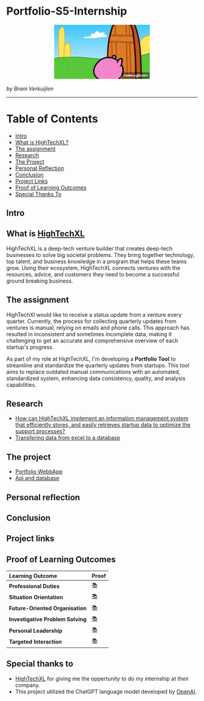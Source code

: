 # Portfolio-S5-Internship

<p align="center">
<img src="https://github.com/BramVerkuijlen/Portfolio-S5-Internship/blob/main/images/Sc_Rk5.gif" alt="GIF Broke :(" width="50%" height="50%" />
<p/>

*by Bram Verkuijlen*
***
# Table of Contents
- [Intro](#intro)
- [What is HighTechXL?](#what-is-hightechxl)
- [The assignment](#the-assignment)
- [Research](#research)
- [The Project](#the-project)
- [Personal Reflection](#personal-reflection)
- [Conclusion](#conclusion)
- [Project Links](#project-links)
- [Proof of Learning Outcomes](#proof-of-learning-outcomes)
- [Special Thanks To](#special-thanks-to)


## Intro
## What is [HighTechXL](https://hightechxl.com/)
HighTechXL is a deep-tech venture builder that creates deep-tech businesses to solve big societal problems. 
They bring together technology, top talent, and business knowledge in a program that helps these teams grow. 
Using their ecosystem, HighTechXL connects ventures with the resources, advice, and customers they need to become a successful ground breaking business.

## The assignment
HighTechXl would like to receive a status update from a venture every quarter. 
Currently, the process for collecting quarterly updates from ventures is manual, relying on emails and phone calls. 
This approach has resulted in inconsistent and sometimes incomplete data, making it challenging to get an accurate and comprehensive overview of each startup's progress.

As part of my role at HighTechXL, I'm developing a **Portfolio Tool** to streamline and standardize the quarterly updates from startups. 
This tool aims to replace outdated manual communications with an automated, standardized system, enhancing data consistency, quality, and analysis capabilities.

## Research
- [How can HighTechXL implement an information management system that efficiently stores, and easily retrieves startup data to optimize the support processes?](https://github.com/BramVerkuijlen/Portfolio-S5-Internship/blob/main/research/How%20can%20HighTechXL%20implement%20an%20information%20management%20system%20that%20efficiently%20stores%2C%20and%20easily%20retrieves%20startup%20data%20to%20optimize%20the%20support%20processes%3F.md)
- [Transfering data from excel to a database]()

## The project

- [Portfolio WebbApp](https://github.com/BramVerkuijlen/Portfolio-S5-Internship/blob/main/Project/Portfilio%20WebApp.md)
- [Api and database](https://github.com/BramVerkuijlen/Portfolio-S5-Internship/blob/main/Project/Api%20and%20Database.md)

## Personal reflection 

## Conclusion

## Project links

## Proof of Learning Outcomes

| Learning Outcome               | Proof                                                                                           |
|:-------------------------------|:------------------------------------------------------------------------------------------------|
| **Professional Duties**        | [📚](https://github.com/BramVerkuijlen/Portfolio-S5-Internship/blob/main/LearningOutcomes/Professional%20duties.md) |
| **Situation Orientation**      | [📚](https://github.com/BramVerkuijlen/Portfolio-S5-Internship/blob/main/LearningOutcomes/Situation-orientation.md) |
| **Future-Oriented Organisation**| [📚](https://github.com/BramVerkuijlen/Portfolio-S5-Internship/blob/main/LearningOutcomes/Future-Oriented%20Organisation.md) |
| **Investigative Problem Solving**| [📚](https://github.com/BramVerkuijlen/Portfolio-S5-Internship/blob/main/LearningOutcomes/Investigative%20Problem%20Solving.md) |
| **Personal Leadership**        | [📚](https://github.com/BramVerkuijlen/Portfolio-S5-Internship/blob/main/LearningOutcomes/Personal%20Leadership.md) |
| **Targeted Interaction**       | [📚](https://github.com/BramVerkuijlen/Portfolio-S5-Internship/blob/main/LearningOutcomes/Targeted%20Interaction.md) |


## Special thanks to
- [HighTechXL](https://hightechxl.com/) for giving me the oppertunity to do my internship at their company.
- This project utilized the ChatGPT language model developed by [OpenAI](https://openai.com/).



